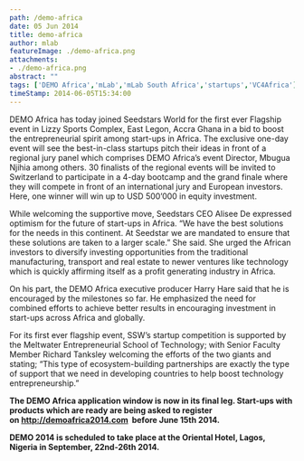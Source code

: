 ```yaml
---
path: /demo-africa
date: 05 Jun 2014
title: demo-africa
author: mlab
featureImage: ./demo-africa.png
attachments: 
- ./demo-africa.png
abstract: ""
tags: ['DEMO Africa','mLab','mLab South Africa','startups','VC4Africa']
timeStamp: 2014-06-05T15:34:00
---
```


DEMO Africa has today joined Seedstars World for the first ever Flagship event in Lizzy Sports Complex, East Legon, Accra Ghana in a bid to boost the entrepreneurial spirit among start-ups in Africa. The exclusive one-day event will see the best-in-class startups pitch their ideas in front of a regional jury panel which comprises DEMO Africa’s event Director, Mbugua Njihia among others. 30 finalists of the regional events will be invited to Switzerland to participate in a 4-day bootcamp and the grand finale where they will compete in front of an international jury and European investors. Here, one winner will win up to USD 500’000 in equity investment.

While welcoming the supportive move, Seedstars CEO Alisee De expressed optimism for the future of start-ups in Africa. “We have the best solutions for the needs in this continent. At Seedstar we are mandated to ensure that these solutions are taken to a larger scale.” She said. She urged the African investors to diversify investing opportunities from the traditional manufacturing, transport and real estate to newer ventures like technology which is quickly affirming itself as a profit generating industry in Africa.

On his part, the DEMO Africa executive producer Harry Hare said that he is encouraged by the milestones so far. He emphasized the need for combined efforts to achieve better results in encouraging investment in start-ups across Africa and globally.

For its first ever flagship event, SSW’s startup competition is supported by the Meltwater Entrepreneurial School of Technology; with Senior Faculty Member Richard Tanksley welcoming the efforts of the two giants and stating; “This type of ecosystem-building partnerships are exactly the type of support that we need in developing countries to help boost technology entrepreneurship.”

**The DEMO Africa application window is now in its final leg. Start-ups with products which are ready are being asked to register on [http:&#x2F;&#x2F;demoafrica2014.com](http:&#x2F;&#x2F;demoafrica2014.com&#x2F;)  before June 15th 2014.**

**DEMO 2014 is scheduled to take place at the Oriental Hotel, Lagos, Nigeria in September, 22nd-26th 2014.**


